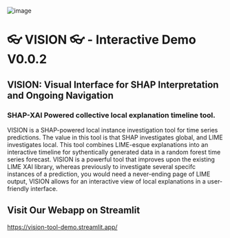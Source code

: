 ![image](https://github.com/jbsec/vision_tool_demo/assets/45885505/6d439034-122d-488f-b5af-2f35a4c74aed)

# 👓 VISION 👓 - Interactive Demo V0.0.2
## VISION: Visual Interface for SHAP Interpretation and Ongoing Navigation
### SHAP-XAI Powered collective local explanation timeline tool.

VISION is a SHAP-powered local instance investigation tool for time series predictions. The value in this tool is that SHAP investigates global, and LIME investigates local. This tool combines LIME-esque explanations into an interactive timeline for sythentically generated data in a random forest time series forecast. VISION is a powerful tool that improves upon the existing LIME XAI library, whereas previously to investigate several specifc instances of a prediction, you would need a never-ending page of LIME output, VISION allows for an interactive view of local explanations in a user-friendly interface.   

## Visit Our Webapp on Streamlit
https://vision-tool-demo.streamlit.app/

